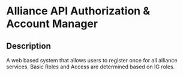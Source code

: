 # Alliance API Authorization &amp; Account Manager
## Description
A web based system that allows users to register once for all alliance services. Basic Roles and Access are determined based on IG roles.
